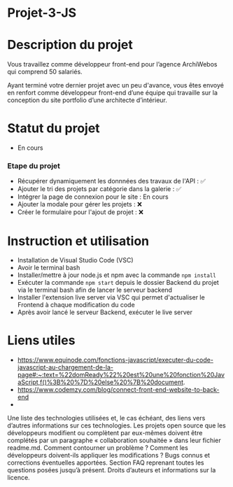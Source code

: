 # Projet-3-JS

# Description du projet

Vous travaillez comme développeur front-end pour l’agence ArchiWebos qui comprend 50 salariés. 

Ayant terminé votre dernier projet avec un peu d'avance, vous êtes envoyé en renfort comme développeur front-end d’une équipe qui travaille sur la conception du site portfolio d’une architecte d’intérieur.

# Statut du projet
    
- En cours 
  
### Etape du projet 
 
- Récupérer dynamiquement les donnnées des travaux de l'API  : ✅
- Ajouter le tri des projets par catégorie dans la galerie : ✅
- Intégrer la page de connexion pour le site : En cours 
- Ajouter la modale pour gérer les projets : ❌
- Créer le formulaire pour l'ajout de projet : ❌

# Instruction et utilisation

- Installation de Visual Studio Code (VSC)
- Avoir le terminal bash
- Installer/mettre à jour node.js et npm avec la commande `npm install`
- Exécuter la commande `npm start` depuis le dossier Backend du projet via le terminal bash afin de lancer le serveur backend
- Installer l'extension live server via VSC qui permet d'actualiser le Frontend à chaque modification du code
- Après avoir lancé le serveur Backend, exécuter le live server 

# Liens utiles 
- https://www.equinode.com/fonctions-javascript/executer-du-code-javascript-au-chargement-de-la-page#:~:text=%22domReady%22%20est%20une%20fonction%20JavaScript,f()%3B%20%7D%20else%20%7B%20document.
- https://www.codemzy.com/blog/connect-front-end-website-to-back-end
- 
Une liste des technologies utilisées et, le cas échéant, des liens vers d’autres informations sur ces technologies.
    Les projets open source que les développeurs modifient ou complètent par eux-mêmes doivent être complétés par un paragraphe « collaboration souhaitée » dans leur fichier readme.md. Comment contourner un problème ? Comment les développeurs doivent-ils appliquer les modifications ?
    Bugs connus et corrections éventuelles apportées.
    Section FAQ reprenant toutes les questions posées jusqu’à présent.
    Droits d’auteurs et informations sur la licence.
